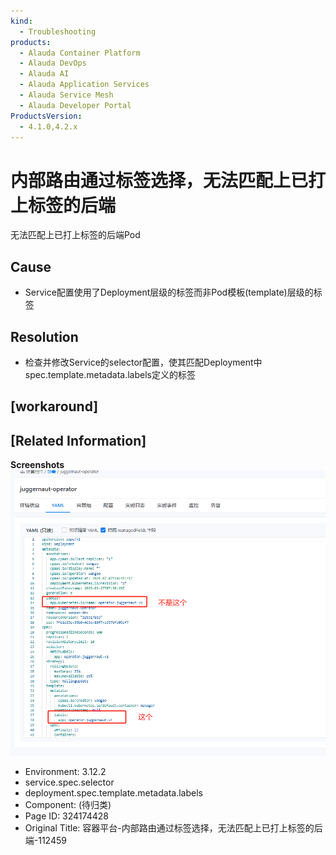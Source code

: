```yaml
---
kind:
  - Troubleshooting
products:
  - Alauda Container Platform
  - Alauda DevOps
  - Alauda AI
  - Alauda Application Services
  - Alauda Service Mesh
  - Alauda Developer Portal
ProductsVersion:
  - 4.1.0,4.2.x
---
```

<!-- A type of document that involves encountering a fault, diagnosing it, performing root cause analysis, and providing solutions. -->

# 内部路由通过标签选择，无法匹配上已打上标签的后端

无法匹配上已打上标签的后端Pod

## Cause
- Service配置使用了Deployment层级的标签而非Pod模板(template)层级的标签

## Resolution
- 检查并修改Service的selector配置，使其匹配Deployment中spec.template.metadata.labels定义的标签

## [workaround]

## [Related Information]
**Screenshots**
![](assets/rong-qi-ping-tai-nei-bu-lu-you-tong-guo-biao-qian-xuan-ze-wu-fa-pi-pei-shang-yi/mceclip0_1751885594080_mu754.png)
- Environment: 3.12.2
- service.spec.selector
- deployment.spec.template.metadata.labels
- Component: (待归类)
- Page ID: 324174428
- Original Title: 容器平台-内部路由通过标签选择，无法匹配上已打上标签的后端-112459
